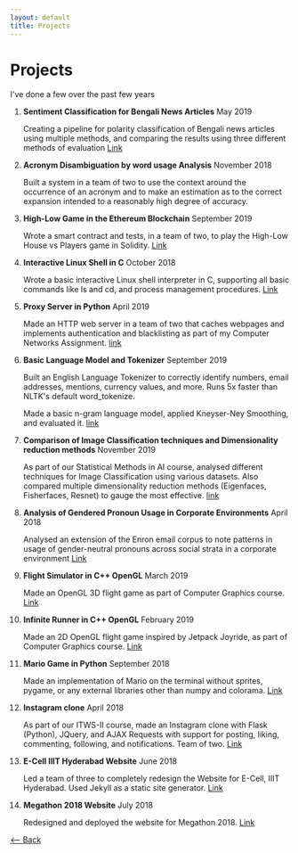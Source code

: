 ```yaml
---
layout: default
title: Projects
---
```


# Projects

I've done a few over the past few years


1. **Sentiment Classification for Bengali News Articles** May 2019
    
    Creating a pipeline for polarity classification of Bengali news articles using multiple methods, and comparing the results using three different methods of evaluation [Link](https://github.com/zubairabid/CL2-Project)
2. **Acronym Disambiguation by word usage Analysis** November 2018

    Built a system in a team of two to use the context around the occurrence of an acronym and to make an estimation as to the correct expansion intended to a reasonably high degree of accuracy.

3. **High-Low Game in the Ethereum Blockchain** September 2019
    
    Wrote a smart contract and tests, in a team of two, to play the High-Low House vs Players game in Solidity. [Link](https://github.com/zubairabid/HighLowSolidity)
4. **Interactive Linux Shell in C** October 2018

    Wrote a basic interactive Linux shell interpreter in C, supporting all basic commands like ls and cd, and process management procedures. [Link](https://github.com/zubairabid/course-shell)
5. **Proxy Server in Python** April 2019

    Made an HTTP web server in a team of two that caches webpages and implements authentication and blacklisting as part of my Computer Networks Assignment. [link](https://github.com/cathreya/Proxy-Server)
5. **Basic Language Model and Tokenizer** September 2019

    Built an English Language Tokenizer to correctly identify numbers, email addresses, mentions, currency values, and more. Runs 5x faster than NLTK's default word_tokenize.

    Made a basic n-gram language model, applied Kneyser-Ney Smoothing, and evaluated it. [link](https://github.com/zubairabid/Parser_LM/)
5. **Comparison of Image Classification techniques and Dimensionality reduction methods** November 2019

    As part of our Statistical Methods in AI course, analysed different techniques for Image Classification using various datasets. Also compared multiple dimensionality reduction methods (Eigenfaces, Fisherfaces, Resnet) to gauge the most effective. [link](https://github.com/zubairabid/SMAI_Assignment2)
5. **Analysis of Gendered Pronoun Usage in Corporate Environments** April 2018

    Analysed an extension of the Enron email corpus to note patterns in usage of gender-neutral pronouns across social strata in a corporate environment [Link](https://github.com/zubairabid/LingoProject)
6. **Flight Simulator in C++ OpenGL** March 2019
        
    Made an OpenGL 3D flight game as part of Computer Graphics course. [Link](https://github.com/zubairabid/flightsim)
7. **Infinite Runner in C++ OpenGL** February 2019
    
    Made an 2D OpenGL flight game inspired by Jetpack Joyride, as part of Computer Graphics course. [Link](https://github.com/zubairabid/flightsim)
8. **Mario Game in Python** September 2018
    
    Made an implementation of Mario on the terminal without sprites, pygame, or any external libraries other than numpy and colorama. [Link](https://github.com/zubairabid/mario-console)
9. **Instagram clone** April 2018

    As part of our ITWS-II course, made an Instagram clone with Flask (Python), JQuery, and AJAX Requests with support for posting, liking, commenting, following, and notifications. Team of two. [Link](https://github,com/zubairabid/Picture)

10. **E-Cell IIIT Hyderabad Website** June 2018

    Led a team of three to completely redesign the Website for E-Cell, IIIT Hyderabad. Used Jekyll as a static site generator. [Link](https://web.archive.org/web/20190304011402/https://ecell.iiit.ac.in/)

11. **Megathon 2018 Website** July 2018

    Redesigned and deployed the website for Megathon 2018. [Link](https://web.archive.org/web/20181103032040/megathon.in)



[<-- Back](./)
